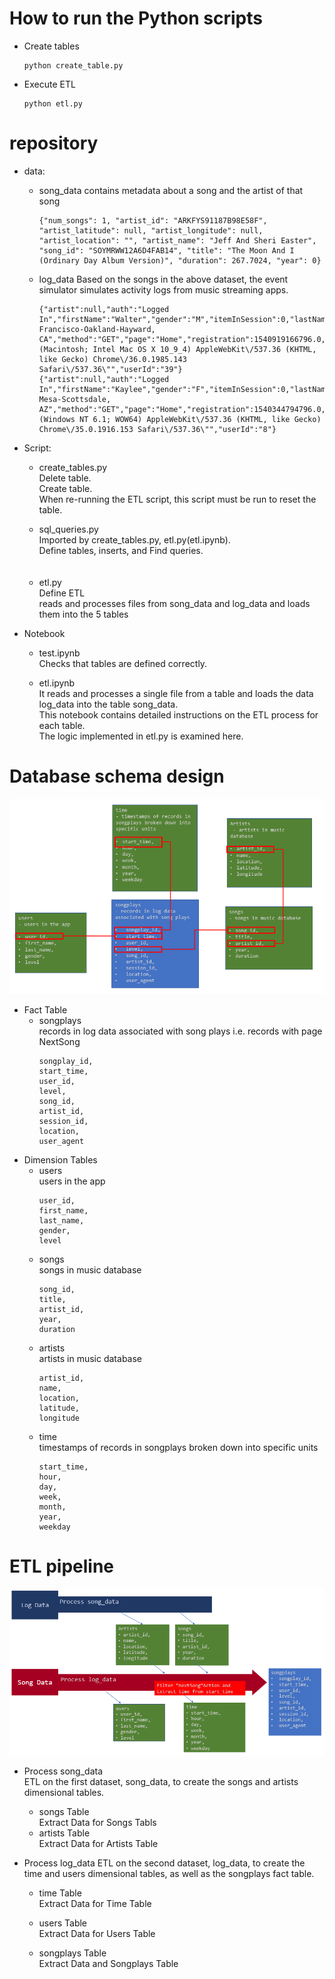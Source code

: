 # How to run the Python scripts
- Create tables  
	```
	python create_table.py
	```
- Execute ETL  
	```
	python etl.py
	```

# repository  
  - data:
    - song_data
		contains metadata about a song and the artist of that song  
		```
		{"num_songs": 1, "artist_id": "ARKFYS91187B98E58F", "artist_latitude": null, "artist_longitude": null, "artist_location": "", "artist_name": "Jeff And Sheri Easter", "song_id": "SOYMRWW12A6D4FAB14", "title": "The Moon And I (Ordinary Day Album Version)", "duration": 267.7024, "year": 0}
		```

	- log_data
		Based on the songs in the above dataset, the event simulator simulates activity logs from music streaming apps.
		```
		{"artist":null,"auth":"Logged In","firstName":"Walter","gender":"M","itemInSession":0,"lastName":"Frye","length":null,"level":"free","location":"San Francisco-Oakland-Hayward, CA","method":"GET","page":"Home","registration":1540919166796.0,"sessionId":38,"song":null,"status":200,"ts":1541105830796,"userAgent":"\"Mozilla\/5.0 (Macintosh; Intel Mac OS X 10_9_4) AppleWebKit\/537.36 (KHTML, like Gecko) Chrome\/36.0.1985.143 Safari\/537.36\"","userId":"39"}
		{"artist":null,"auth":"Logged In","firstName":"Kaylee","gender":"F","itemInSession":0,"lastName":"Summers","length":null,"level":"free","location":"Phoenix-Mesa-Scottsdale, AZ","method":"GET","page":"Home","registration":1540344794796.0,"sessionId":139,"song":null,"status":200,"ts":1541106106796,"userAgent":"\"Mozilla\/5.0 (Windows NT 6.1; WOW64) AppleWebKit\/537.36 (KHTML, like Gecko) Chrome\/35.0.1916.153 Safari\/537.36\"","userId":"8"}
		```

 - Script:
	- create_tables.py  
			Delete table.  
			Create table.  
			When re-running the ETL script, this script must be run to reset the table.  
		
	- sql_queries.py  
		Imported by create_tables.py, etl.py(etl.ipynb).  
		Define tables, inserts, and Find queries.  
　　
	- etl.py  
			Define ETL  
			reads and processes files from song_data and log_data and loads them into the 5 tables

 - Notebook

	- test.ipynb  
			Checks that tables are defined correctly.  

	- etl.ipynb  
			It reads and processes a single file from a table and loads the data log_data into the table song_data.  
			This notebook contains detailed instructions on the ETL process for each table.  
			The logic implemented in etl.py is examined here.  


# Database schema design  
![](file/2022-09-19-18-48-28.png)  
- Fact Table
  - songplays  
	records in log data associated with song plays i.e. records with page NextSong  
	```
	songplay_id,
	start_time,
	user_id,
	level,
	song_id,
	artist_id,
	session_id,
	location,
	user_agent 
	```
- Dimension Tables
  - users   
	users in the app   
	```
	user_id,
	first_name,
	last_name,
	gender,
	level
	```
  - songs  
	songs in music database  
	```
	song_id,
	title,
	artist_id,
	year,
	duration
	```
  - artists  
	artists in music database
	```
	artist_id,
	name,
	location,
	latitude,
	longitude
	```
  - time  
	timestamps of records in songplays broken down into specific units  
	```
	start_time,
	hour, 
	day, 
	week, 
	month, 
	year, 
	weekday
	```


# ETL pipeline
![](file/2022-09-19-18-50-24.png)
- Process song_data  
	 ETL on the first dataset, song_data, to create the songs and artists dimensional tables.  

	- songs Table  
			Extract Data for Songs Tabls  
	- artists Table  
			Extract Data for Artists Table  

- Process log_data
	  ETL on the second dataset, log_data, to create the time and users dimensional tables, as well as the songplays fact table.  

	- time Table  
		Extract Data for Time Table  

	- users Table  
		Extract Data for Users Table  

	- songplays Table  
		Extract Data and Songplays Table  
